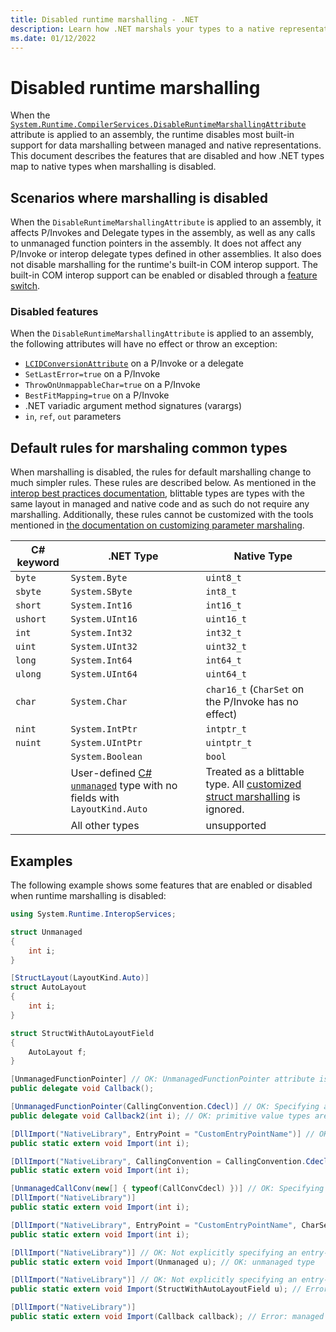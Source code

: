 ```yaml
---
title: Disabled runtime marshalling - .NET
description: Learn how .NET marshals your types to a native representation when runtime marshalling is disabled.
ms.date: 01/12/2022
---
```


# Disabled runtime marshalling

When the [`System.Runtime.CompilerServices.DisableRuntimeMarshallingAttribute`](xref:System.Runtime.CompilerServices.DisableRuntimeMarshallingAttribute) attribute is applied to an assembly, the runtime disables most built-in support for data marshalling between managed and native representations. This document describes the features that are disabled and how .NET types map to native types when marshalling is disabled.

## Scenarios where marshalling is disabled

When the `DisableRuntimeMarshallingAttribute` is applied to an assembly, it affects P/Invokes and Delegate types in the assembly, as well as any calls to unmanaged function pointers in the assembly. It does not affect any P/Invoke or interop delegate types defined in other assemblies. It also does not disable marshalling for the runtime's built-in COM interop support. The built-in COM interop support can be enabled or disabled through a [feature switch](https://github.com/dotnet/runtime/blob/main/docs/workflow/trimming/feature-switches.md).

### Disabled features

When the `DisableRuntimeMarshallingAttribute` is applied to an assembly, the following attributes will have no effect or throw an exception:

- [`LCIDConversionAttribute`](xref:System.Runtime.InteropServices.LCIDConversionAttribute) on a P/Invoke or a delegate
- `SetLastError=true` on a P/Invoke
- `ThrowOnUnmappableChar=true` on a P/Invoke
- `BestFitMapping=true` on a P/Invoke
- .NET variadic argument method signatures (varargs)
- `in`, `ref`, `out` parameters

## Default rules for marshaling common types

When marshalling is disabled, the rules for default marshalling change to much simpler rules. These rules are described below. As mentioned in the [interop best practices documentation](best-practices.md#blittable-types), blittable types are types with the same layout in managed and native code and as such do not require any marshalling. Additionally, these rules cannot be customized with the tools mentioned in [the documentation on customizing parameter marshaling](customize-parameter-marshaling.md).

| C# keyword | .NET Type        | Native Type        |
|------------|------------------|--------------------|
| `byte`     | `System.Byte`    | `uint8_t`          |
| `sbyte`    | `System.SByte`   | `int8_t`           |
| `short`    | `System.Int16`   | `int16_t`          |
| `ushort`   | `System.UInt16`  | `uint16_t`         |
| `int`      | `System.Int32`   | `int32_t`          |
| `uint`     | `System.UInt32`  | `uint32_t`         |
| `long`     | `System.Int64`   | `int64_t`          |
| `ulong`    | `System.UInt64`  | `uint64_t`         |
| `char`     | `System.Char`    | `char16_t` (`CharSet` on the P/Invoke has no effect) |
| `nint`     | `System.IntPtr`  | `intptr_t`         |
| `nuint`    | `System.UIntPtr` | `uintptr_t`        |
|            | `System.Boolean` | `bool`             |
|            | User-defined [C# `unmanaged`](../../csharp/language-reference/builtin-types/unmanaged-types.md) type with no fields with `LayoutKind.Auto` | Treated as a blittable type. All [customized struct marshalling](customize-struct-marshaling.md) is ignored. |
|            | All other types  | unsupported        |

## Examples

The following example shows some features that are enabled or disabled when runtime marshalling is disabled:

```csharp
using System.Runtime.InteropServices;

struct Unmanaged
{
    int i;
}

[StructLayout(LayoutKind.Auto)]
struct AutoLayout
{
    int i;
}

struct StructWithAutoLayoutField
{
    AutoLayout f;
}

[UnmanagedFunctionPointer] // OK: UnmanagedFunctionPointer attribute is supported
public delegate void Callback();

[UnmanagedFunctionPointer(CallingConvention.Cdecl)] // OK: Specifying a calling convention is supported
public delegate void Callback2(int i); // OK: primitive value types are allowed

[DllImport("NativeLibrary", EntryPoint = "CustomEntryPointName")] // OK: Specifying a custom entry-point name is supported
public static extern void Import(int i);

[DllImport("NativeLibrary", CallingConvention = CallingConvention.Cdecl)] // OK: Specifying a custom calling convention is supported
public static extern void Import(int i);

[UnmanagedCallConv(new[] { typeof(CallConvCdecl) })] // OK: Specifying a custom calling convention is supported
[DllImport("NativeLibrary")]
public static extern void Import(int i);

[DllImport("NativeLibrary", EntryPoint = "CustomEntryPointName", CharSet = CharSet.Unicode, ExactSpelling = false)] // OK: Specifying a custom entry-point name and using CharSet-based lookup is supported
public static extern void Import(int i);

[DllImport("NativeLibrary")] // OK: Not explicitly specifying an entry-point name is supported
public static extern void Import(Unmanaged u); // OK: unmanaged type

[DllImport("NativeLibrary")] // OK: Not explicitly specifying an entry-point name is supported
public static extern void Import(StructWithAutoLayoutField u); // Error: unmanaged type with auto-layout field

[DllImport("NativeLibrary")]
public static extern void Import(Callback callback); // Error: managed types are not supported when runtime marshalling is disabled
```
